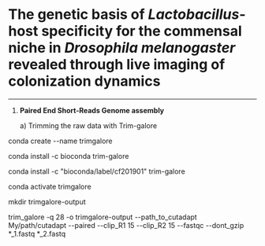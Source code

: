 # **The genetic basis of *Lactobacillus*-host specificity for the commensal niche in *Drosophila melanogaster* revealed through live imaging of colonization dynamics**

----------------------------------------------------------------------------------------------------------------------------------------------------------------------------

1. **Paired End Short-Reads Genome assembly**

    a) Trimming the raw data with Trim-galore 

<p>conda create --name trimgalore<br>

conda install -c bioconda trim-galore

conda install -c "bioconda/label/cf201901" trim-galore

conda activate trimgalore 

mkdir trimgalore-output 

trim_galore -q 28  -o trimgalore-output --path_to_cutadapt My/path/cutadapt --paired --clip_R1 15 --clip_R2 15 --fastqc --dont_gzip *_1.fastq *_2.fastq













